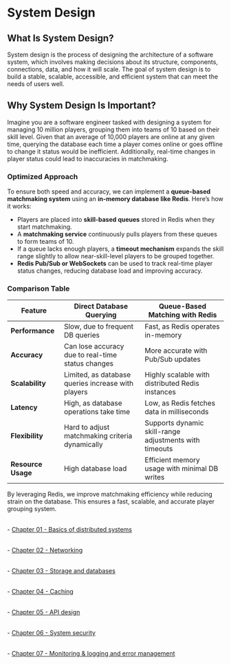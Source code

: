 # System Design

## What Is __System Design__?
System design is the process of designing the architecture of a software system, which involves making decisions about its structure, components, connections, data, and how it will scale. The goal of system design is to build a stable, scalable, accessible, and efficient system that can meet the needs of users well.

## Why System Design Is Important?
Imagine you are a software engineer tasked with designing a system for managing 10 million players, grouping them into teams of 10 based on their skill level. Given that an average of 10,000 players are online at any given time, querying the database each time a player comes online or goes offline to change it status would be inefficient. Additionally, real-time changes in player status could lead to inaccuracies in matchmaking.

### Optimized Approach
To ensure both speed and accuracy, we can implement a **queue-based matchmaking system** using an **in-memory database like Redis**. Here’s how it works:

- Players are placed into **skill-based queues** stored in Redis when they start matchmaking.
- A **matchmaking service** continuously pulls players from these queues to form teams of 10.
- If a queue lacks enough players, a **timeout mechanism** expands the skill range slightly to allow near-skill-level players to be grouped together.
- **Redis Pub/Sub or WebSockets** can be used to track real-time player status changes, reducing database load and improving accuracy.

### Comparison Table

| Feature                   | Direct Database Querying | Queue-Based Matching with Redis |
|---------------------------|-------------------------|--------------------------------|
| **Performance**          | Slow, due to frequent DB queries | Fast, as Redis operates in-memory |
| **Accuracy**             | Can lose accuracy due to real-time status changes | More accurate with Pub/Sub updates |
| **Scalability**          | Limited, as database queries increase with players | Highly scalable with distributed Redis instances |
| **Latency**              | High, as database operations take time | Low, as Redis fetches data in milliseconds |
| **Flexibility**          | Hard to adjust matchmaking criteria dynamically | Supports dynamic skill-range adjustments with timeouts |
| **Resource Usage**       | High database load | Efficient memory usage with minimal DB writes |

By leveraging Redis, we improve matchmaking efficiency while reducing strain on the database. This ensures a fast, scalable, and accurate player grouping system.


<br> -  [Chapter 01 - Basics of distributed systems](https://github.com/YasinKar/System-Design/tree/main/chapter_01)

<br> -  [Chapter 02 - Networking](https://github.com/YasinKar/System-Design/tree/main/chapter_02)

<br> -  [Chapter 03 - Storage and databases](https://github.com/YasinKar/System-Design/tree/main/chapter_03)

<br> -  [Chapter 04 - Caching](https://github.com/YasinKar/System-Design/tree/main/chapter_04)

<br> -  [Chapter 05 - API design](https://github.com/YasinKar/System-Design/tree/main/chapter_05)

<br> -  [Chapter 06 - System security](https://github.com/YasinKar/System-Design/tree/main/chapter_06)

<br> -  [Chapter 07 - Monitoring & logging and error management](https://github.com/YasinKar/System-Design/tree/main/chapter_07)
